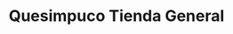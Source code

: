 ---
title: "Quesimpuco Tienda General"
url: /quesimpuco/quesimpuco-tienda-general/
shop: Dorfladen
---